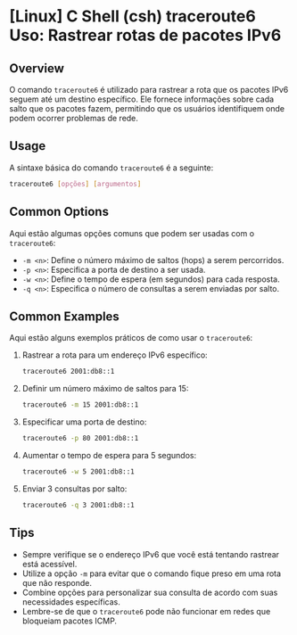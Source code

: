 # [Linux] C Shell (csh) traceroute6 Uso: Rastrear rotas de pacotes IPv6

## Overview
O comando `traceroute6` é utilizado para rastrear a rota que os pacotes IPv6 seguem até um destino específico. Ele fornece informações sobre cada salto que os pacotes fazem, permitindo que os usuários identifiquem onde podem ocorrer problemas de rede.

## Usage
A sintaxe básica do comando `traceroute6` é a seguinte:

```bash
traceroute6 [opções] [argumentos]
```

## Common Options
Aqui estão algumas opções comuns que podem ser usadas com o `traceroute6`:

- `-m <n>`: Define o número máximo de saltos (hops) a serem percorridos.
- `-p <n>`: Especifica a porta de destino a ser usada.
- `-w <n>`: Define o tempo de espera (em segundos) para cada resposta.
- `-q <n>`: Especifica o número de consultas a serem enviadas por salto.

## Common Examples
Aqui estão alguns exemplos práticos de como usar o `traceroute6`:

1. Rastrear a rota para um endereço IPv6 específico:
   ```bash
   traceroute6 2001:db8::1
   ```

2. Definir um número máximo de saltos para 15:
   ```bash
   traceroute6 -m 15 2001:db8::1
   ```

3. Especificar uma porta de destino:
   ```bash
   traceroute6 -p 80 2001:db8::1
   ```

4. Aumentar o tempo de espera para 5 segundos:
   ```bash
   traceroute6 -w 5 2001:db8::1
   ```

5. Enviar 3 consultas por salto:
   ```bash
   traceroute6 -q 3 2001:db8::1
   ```

## Tips
- Sempre verifique se o endereço IPv6 que você está tentando rastrear está acessível.
- Utilize a opção `-m` para evitar que o comando fique preso em uma rota que não responde.
- Combine opções para personalizar sua consulta de acordo com suas necessidades específicas.
- Lembre-se de que o `traceroute6` pode não funcionar em redes que bloqueiam pacotes ICMP.